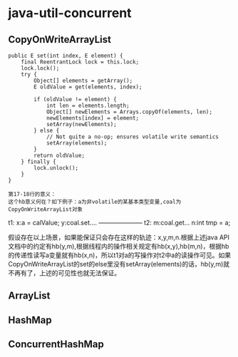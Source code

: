 # java-util-concurrent

## CopyOnWriteArrayList
    public E set(int index, E element) {
        final ReentrantLock lock = this.lock;
        lock.lock();
        try {
            Object[] elements = getArray();
            E oldValue = get(elements, index);

            if (oldValue != element) {
                int len = elements.length;
                Object[] newElements = Arrays.copyOf(elements, len);
                newElements[index] = element;
                setArray(newElements);
            } else {
                // Not quite a no-op; ensures volatile write semantics
                setArray(elements);
            }
            return oldValue;
        } finally {
            lock.unlock();
        }
    }
    
    第17-18行的意义：
    这个hb意义何在？如下例子：a为非volatile的某基本类型变量,coal为CopyOnWriteArrayList对象
t1:
x:a = calValue;
y:coal.set….
———————
t2:
m:coal.get…
n:int tmp = a;

假设存在以上场景，如果能保证只会存在这样的轨迹：x,y,m,n.根据上述java API文档中的约定有hb(y,m),根据线程内的操作相关规定有hb(x,y),hb(m,n)，根据hb的传递性读写a变量就有hb(x,n)，所以t1对a的写操作对t2中a的读操作可见。如果CopyOnWriteArrayList的set的else里没有setArray(elements)的话，hb(y,m)就不再有了，上述的可见性也就无法保证。


## ArrayList

## HashMap

## ConcurrentHashMap

